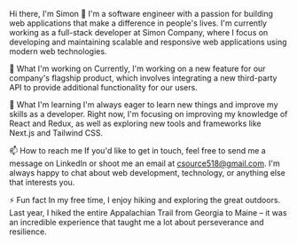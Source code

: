 Hi there, I'm Simon 👋
I'm a software engineer with a passion for building web applications that make a difference in people's lives. I'm currently working as a full-stack developer at Simon Company, where I focus on developing and maintaining scalable and responsive web applications using modern web technologies.

🔭 What I'm working on
Currently, I'm working on a new feature for our company's flagship product, which involves integrating a new third-party API to provide additional functionality for our users.

🌱 What I'm learning
I'm always eager to learn new things and improve my skills as a developer. Right now, I'm focusing on improving my knowledge of React and Redux, as well as exploring new tools and frameworks like Next.js and Tailwind CSS.

📫 How to reach me
If you'd like to get in touch, feel free to send me a message on LinkedIn or shoot me an email at csource518@gmail.com. I'm always happy to chat about web development, technology, or anything else that interests you.

⚡ Fun fact
In my free time, I enjoy hiking and exploring the great outdoors. Last year, I hiked the entire Appalachian Trail from Georgia to Maine – it was an incredible experience that taught me a lot about perseverance and resilience.
